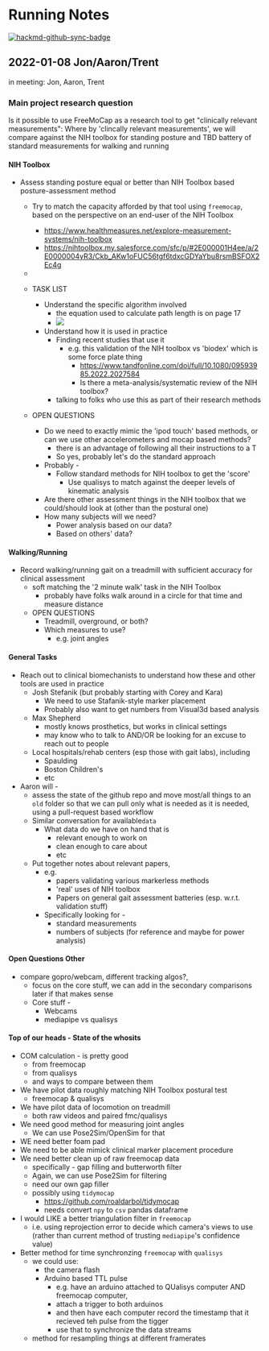 # Running Notes
[![hackmd-github-sync-badge](https://hackmd.io/JdUwnYRhSle8D8UxfBYSCw/badge)](https://hackmd.io/JdUwnYRhSle8D8UxfBYSCw)

## 2022-01-08 Jon/Aaron/Trent

in meeting: Jon, Aaron, Trent

### Main project research question

Is it possible to use FreeMoCap as a research tool to get "clinically relevant measurements":
Where by 'clincally relevant measurements', we will compare against the NIH toolbox for standing posture and TBD battery of standard measurements for walking and running

#### NIH Toolbox
- Assess standing posture equal or better than NIH Toolbox based posture-assessment method
    - Try to match the capacity afforded by that tool using `freemocap`, based on the perspective on an end-user of the NIH Toolbox
        - https://www.healthmeasures.net/explore-measurement-systems/nih-toolbox
        - https://nihtoolbox.my.salesforce.com/sfc/p/#2E000001H4ee/a/2E0000004yR3/Ckb_AKw1oFUC56tgf6tdxcGDYaYbu8rsmBSFOX2Ec4g
    - 
        
    - TASK LIST 
        - Understand the specific algorithm involved
            - the equation used to calculate path length is on page 17
            - ![](https://i.imgur.com/JQS6Ssq.png)
        - Understand how it is used in practice
            - Finding recent studies that use it
                - e.g. this validation of the NIH toolbox vs 'biodex' which is some force plate thing
                    - https://www.tandfonline.com/doi/full/10.1080/09593985.2022.2027584
                    - Is there a meta-analysis/systematic review of the NIH toolbox?
            - talking to folks who use this as part of their research methods
    - OPEN QUESTIONS
        - Do we need to exactly mimic the 'ipod touch' based methods, or can we use other accelerometers and mocap based methods?
            - there is an advantage of following all their instructions to a T
            - So yes, probably let's do the standard approach
        - Probably - 
            - Follow standard methods for NIH  toolbox to get the 'score' 
                - Use qualisys to match against the deeper levels of kinematic analysis 
        - Are there other assessment things in the NIH toolbox that we could/should look at (other than the postural one)
        - How many subjects will we need?
            - Power analysis based on our data? 
            - Based on others' data?


#### Walking/Running
- Record walking/running gait on a treadmill with sufficient accuracy for clinical assessment
    - soft matching the '2 minute walk' task in the NIH Toolbox
        - probably have folks walk around in a circle for that time and measure distance
    - OPEN QUESTIONS
        - Treadmill, overground, or both?
        - Which measures to use? 
            - e.g. joint angles

#### General Tasks
- Reach out to clinical biomechanists to understand how these and other tools are used in practice
    - Josh Stefanik (but probably starting with Corey and Kara)
        - We need to use Stafanik-style marker placement
        - Probably also want to get numbers from Visual3d based analysis
    - Max Shepherd 
        - mostly knows prosthetics, but works in clinical settings
        - may know who to talk to AND/OR be looking for an excuse to reach out to people
    - Local hospitals/rehab centers (esp those with gait labs), including
        - Spaulding
        - Boston Children's 
        - etc
- Aaron will - 
    - assess the state of the github repo and move most/all things to an `old` folder so that we can pull only what is needed as it is needed, using a pull-request based workflow
    - Similar conversation for available`data`
        - What data do we have on hand that is 
            - relevant enough to work on 
            - clean enough to care about
            - etc
    - Put together notes about relevant papers, 
        - e.g.
            - papers validating various markerless methods
            - 'real' uses of NIH toolbox
            - Papers on general gait assessment batteries (esp. w.r.t. validation stuff)
        - Specifically looking for - 
            - standard measurements 
            - numbers of subjects (for reference and maybe for power analysis)

#### Open Questions Other
- compare  gopro/webcam, different tracking algos?, 
    - focus on the core stuff, we can add in the secondary comparisons later if that makes sense
    - Core stuff - 
        - Webcams
        - mediapipe vs qualisys

#### Top of our heads - State of the whosits
- COM calculation -  is pretty good
    - from freemocap
    - from qualisys
    - and ways to compare between them
- We have pilot data roughly matching NIH Toolbox postural test
    - freemocap & qualisys
- We have pilot data of locomotion on treadmill
    - both raw videos and paired fmc/qualisys
- We need good method for measuring joint angles
    - We can use Pose2Sim/OpenSim for that
- WE need better foam pad
- We need to be able mimick clinical marker placement procedure
- We need better clean up of raw freemocap data
    - specifically - gap filling and butterworth filter
    - Again, we can use Pose2Sim for filtering
    - need our own gap filler
    - possibly using `tidymocap` 
        - https://github.com/roaldarbol/tidymocap
        - needs convert `npy` to `csv` pandas dataframe
- I would LIKE a better triangulation filter in `freemocap`
    - i.e. using reprojection error to decide which camera's views to use (rather than current method of trusting `mediapipe`'s confidence value)
- Better method for time synchronzing `freemocap` with `qualisys`
    - we could use:
        -  the camera flash
        -  Arduino based TTL pulse
            -  e.g. have an arduino attached to QUalisys computer AND freemocap computer, 
            -  attach a trigger to both arduinos
            -  and then have each computer record the timestamp that it recieved teh pulse from the tigger
            -  use that to synchronize the data streams
    - method for resampling things at different framerates
